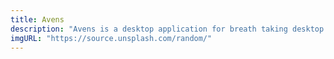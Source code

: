 ```yaml
---
title: Avens
description: "Avens is a desktop application for breath taking desktop wallpapers that change automatically."
imgURL: "https://source.unsplash.com/random/"
---
```

